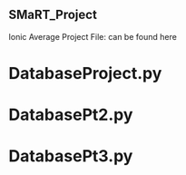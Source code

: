 ## SMaRT_Project
Ionic Average Project File: can be found here

# DatabaseProject.py

# DatabasePt2.py

# DatabasePt3.py
